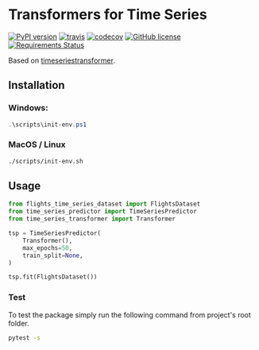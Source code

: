 # Transformers for Time Series
[![PyPI version](https://badge.fury.io/py/time-series-transformer.svg)](https://badge.fury.io/py/time-series-transformer) [![travis](https://app.travis-ci.com/DanielAtKrypton/time_series_transformer.svg?branch=master)](https://app.travis-ci.com/github/DanielAtKrypton/time_series_transformer) [![codecov](https://codecov.io/gh/DanielAtKrypton/time_series_transformer/branch/master/graph/badge.svg)](https://codecov.io/gh/DanielAtKrypton/time_series_transformer) [![GitHub license](https://img.shields.io/github/license/DanielAtKrypton/time_series_transformer)](https://github.com/DanielAtKrypton/time_series_transformer) [![Requirements Status](https://requires.io/github/DanielAtKrypton/time_series_transformer/requirements.svg?branch=master)](https://requires.io/github/DanielAtKrypton/time_series_transformer/requirements/?branch=master)

Based on [timeseriestransformer](https://readthedocs.org/projects/timeseriestransformer/badge/?version=latest).

## Installation

### Windows:
```powershell
.\scripts\init-env.ps1
```

### MacOS / Linux
```bash
./scripts/init-env.sh
```

## Usage

```python
from flights_time_series_dataset import FlightsDataset
from time_series_predictor import TimeSeriesPredictor
from time_series_transformer import Transformer

tsp = TimeSeriesPredictor(
    Transformer(),
    max_epochs=50,
    train_split=None,
)

tsp.fit(FlightsDataset())
```

### Test

To test the package simply run the following command from project's root folder.

```bash
pytest -s
```
